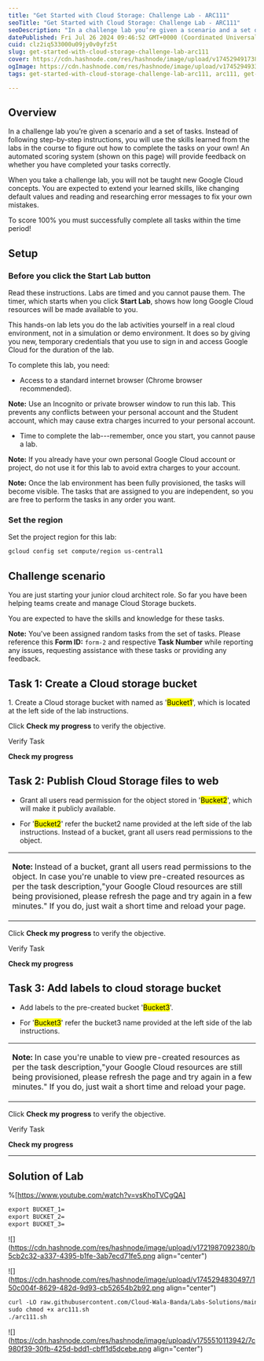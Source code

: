 ```yaml
---
title: "Get Started with Cloud Storage: Challenge Lab - ARC111"
seoTitle: "Get Started with Cloud Storage: Challenge Lab - ARC111"
seoDescription: "In a challenge lab you’re given a scenario and a set of tasks. Instead of following step-by-step instructions, you will use the skills learned from the labs"
datePublished: Fri Jul 26 2024 09:46:52 GMT+0000 (Coordinated Universal Time)
cuid: clz2iq533000u09jy0v0yfz5t
slug: get-started-with-cloud-storage-challenge-lab-arc111
cover: https://cdn.hashnode.com/res/hashnode/image/upload/v1745294917384/04515835-be81-4a5b-a2bd-e7e7ff4af343.png
ogImage: https://cdn.hashnode.com/res/hashnode/image/upload/v1745294933815/faff1358-ff26-44c9-a012-cd586e111716.png
tags: get-started-with-cloud-storage-challenge-lab-arc111, arc111, get-started-with-cloud-storage-challenge-lab

---
```


## Overview

In a challenge lab you’re given a scenario and a set of tasks. Instead of following step-by-step instructions, you will use the skills learned from the labs in the course to figure out how to complete the tasks on your own! An automated scoring system (shown on this page) will provide feedback on whether you have completed your tasks correctly.

When you take a challenge lab, you will not be taught new Google Cloud concepts. You are expected to extend your learned skills, like changing default values and reading and researching error messages to fix your own mistakes.

To score 100% you must successfully complete all tasks within the time period!

## Setup

### Before you click the Start Lab button

Read these instructions. Labs are timed and you cannot pause them. The timer, which starts when you click **Start Lab**, shows how long Google Cloud resources will be made available to you.

This hands-on lab lets you do the lab activities yourself in a real cloud environment, not in a simulation or demo environment. It does so by giving you new, temporary credentials that you use to sign in and access Google Cloud for the duration of the lab.

To complete this lab, you need:

* Access to a standard internet browser (Chrome browser recommended).
    

**Note:** Use an Incognito or private browser window to run this lab. This prevents any conflicts between your personal account and the Student account, which may cause extra charges incurred to your personal account.

* Time to complete the lab---remember, once you start, you cannot pause a lab.
    

**Note:** If you already have your own personal Google Cloud account or project, do not use it for this lab to avoid extra charges to your account.

**Note:** Once the lab environment has been fully provisioned, the tasks will become visible. The tasks that are assigned to you are independent, so you are free to perform the tasks in any order you want.

### Set the region

Set the project region for this lab:

```apache
gcloud config set compute/region us-central1
```

## Challenge scenario

You are just starting your junior cloud architect role. So far you have been helping teams create and manage Cloud Storage buckets.

You are expected to have the skills and knowledge for these tasks.

**Note:** You've been assigned random tasks from the set of tasks. Please reference this **Form ID:** `form-2` and respective **Task Number** while reporting any issues, requesting assistance with these tasks or providing any feedback.

## Task 1: Create a Cloud storage bucket

1\. Create a Cloud storage bucket with named as '<mark>Bucket1</mark>', which is located at the left side of the lab instructions.

Click **Check my progress** to verify the objective.

Verify Task

**Check my progress**

## Task 2: Publish Cloud Storage files to web

* Grant all users read permission for the object stored in '<mark>Bucket2</mark>', which will make it publicly available.
    
* For '<mark>Bucket2</mark>' refer the bucket2 name provided at the left side of the lab instructions. Instead of a bucket, grant all users read permissions to the object.
    

<table><tbody><tr><td colspan="1" rowspan="1"><p><strong>Note: </strong>Instead of a bucket, grant all users read permissions to the object. In case you're unable to view pre-created resources as per the task description,"your Google Cloud resources are still being provisioned, please refresh the page and try again in a few minutes." If you do, just wait a short time and reload your page.</p></td></tr></tbody></table>

Click **Check my progress** to verify the objective.

Verify Task

**Check my progress**

## Task 3: Add labels to cloud storage bucket

* Add labels to the pre-created bucket '<mark>Bucket3</mark>'.
    
* For '<mark>Bucket3</mark>' refer the bucket3 name provided at the left side of the lab instructions.
    

<table><tbody><tr><td colspan="1" rowspan="1"><p><strong>Note: </strong>In case you're unable to view pre-created resources as per the task description,"your Google Cloud resources are still being provisioned, please refresh the page and try again in a few minutes." If you do, just wait a short time and reload your page.</p></td></tr></tbody></table>

Click **Check my progress** to verify the objective.

Verify Task

**Check my progress**

---

## Solution of Lab

%[https://www.youtube.com/watch?v=vsKhoTVCgQA] 

```apache
export BUCKET_1=
export BUCKET_2=
export BUCKET_3=
```

![](https://cdn.hashnode.com/res/hashnode/image/upload/v1721987092380/b5cb2c32-a337-4395-b1fe-3ab7ecd71fe5.png align="center")

![](https://cdn.hashnode.com/res/hashnode/image/upload/v1745294830497/150c004f-8629-482d-9d93-cb52654b2b92.png align="center")

```apache
curl -LO raw.githubusercontent.com/Cloud-Wala-Banda/Labs-Solutions/main/Get%20Started%20with%20Cloud%20Storage%20Challenge%20Lab/arc111.sh
sudo chmod +x arc111.sh
./arc111.sh
```

![](https://cdn.hashnode.com/res/hashnode/image/upload/v1755510113942/7c980f39-30fb-425d-bdd1-cbff1d5dcebe.png align="center")